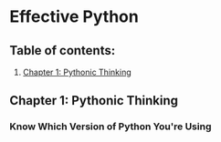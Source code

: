 # Effective Python

## Table of contents:

1. [Chapter 1: Pythonic Thinking](#Chapter1)

## Chapter 1: Pythonic Thinking<a name="Chapter1"></a>

### Know Which Version of Python You're Using
